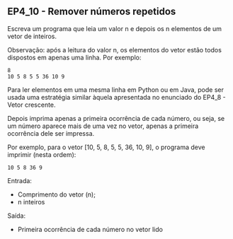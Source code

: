 ## EP4_10 - Remover números repetidos

Escreva um programa que leia um valor n e depois os n elementos de um vetor de inteiros.

Observação: após a leitura do valor n, os elementos do vetor estão todos dispostos em apenas uma linha. Por exemplo:
```
8
10 5 8 5 5 36 10 9
```

Para ler elementos em uma mesma linha em Python ou em Java, pode ser usada uma estratégia similar àquela apresentada no enunciado do EP4_8 - Vetor crescente.

Depois imprima apenas a primeira ocorrência de cada número, ou seja, se um número aparece mais de uma vez no vetor, apenas a primeira ocorrência dele ser impressa.

Por exemplo, para o vetor [10, 5, 8, 5, 5, 36, 10, 9], o programa deve imprimir (nesta ordem):
```
10 5 8 36 9
```

Entrada:
- Comprimento do vetor (n);
- n inteiros

Saída:
- Primeira ocorrência de cada número no vetor lido
